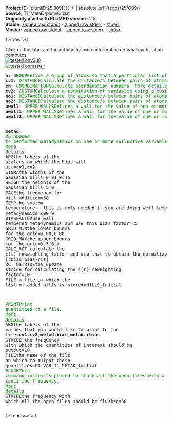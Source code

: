 **Project ID:** [plumID:25.009]({{ '/' | absolute_url }}eggs/25/009/)  
**Source:** T1_MetaD/plumed.dat  
**Originally used with PLUMED version:** 2.8  
**Stable:** [zipped raw stdout](plumed.dat.plumed.stdout.txt.zip) - [zipped raw stderr](plumed.dat.plumed.stderr.txt.zip) - [stderr](plumed.dat.plumed.stderr)  
**Master:** [zipped raw stdout](plumed.dat.plumed_master.stdout.txt.zip) - [zipped raw stderr](plumed.dat.plumed_master.stderr.txt.zip) - [stderr](plumed.dat.plumed_master.stderr)  

{% raw %}
<div class="plumedpreheader">
<div class="headerInfo" id="value_details_data/T1_MetaD/plumed.dat"> Click on the labels of the actions for more information on what each action computes </div>
<div class="containerBadge">
<div class="headerBadge"><a href="plumed.dat.plumed.stderr"><img src="https://img.shields.io/badge/v2.10-passing-green.svg" alt="tested onv2.10" /></a></div>
<div class="headerBadge"><a href="plumed.dat.plumed_master.stderr"><img src="https://img.shields.io/badge/master-passing-green.svg" alt="tested onmaster" /></a></div>
</div>
</div>
<pre class="plumedlisting">
<b name="data/T1_MetaD/plumed.dath" onclick='showPath("data/T1_MetaD/plumed.dat","data/T1_MetaD/plumed.dath","data/T1_MetaD/plumed.dath","brown")'>h</b>: <span class="plumedtooltip" style="color:green">GROUP<span class="right">Define a group of atoms so that a particular list of atoms can be referenced with a single label in definitions of CVs or virtual atoms. <a href="https://www.plumed.org/doc-master/user-doc/html/GROUP" style="color:green">More details</a><i></i></span></span> <span class="plumedtooltip">ATOMS<span class="right">the numerical indexes for the set of atoms in the group<i></i></span></span>=1,2,5,6,7,9,11,13,15,16,18,19,21,23,25,26,27,29,30,31,33,34,35,36,39,40,43,45,46,47,48,51,52,54,55,57,58,59,61,62,63,65,66,67,68,71,72,73,75,76,78,79,80,81,82,84,85,89,90,91,92,95,96,98,99,100,102,105,106,107,109,110,112,113,115,116,117,119,120,121,122,123,124,126,129,130,132,134,135,136,137,138,140,142,143,144,147,149,151,152,153,155,156,157,158,159,160,161,162,166,167,170,171,173,175,176,177,179,181,182,183,184,186,187,188,189
<span style="display:none;" id="data/T1_MetaD/plumed.dath">The GROUP action with label <b>h</b> calculates something</span><b name="data/T1_MetaD/plumed.datcv1" onclick='showPath("data/T1_MetaD/plumed.dat","data/T1_MetaD/plumed.datcv1","data/T1_MetaD/plumed.datcv1","brown")'>cv1</b>: <span class="plumedtooltip" style="color:green">DISTANCE<span class="right">Calculate the distance/s between pairs of atoms. <a href="https://www.plumed.org/doc-master/user-doc/html/DISTANCE" style="color:green">More details</a><i></i></span></span> <span class="plumedtooltip">ATOMS<span class="right">the pair of atom that we are calculating the distance between<i></i></span></span>=192,193
<span style="display:none;" id="data/T1_MetaD/plumed.datcv1">The DISTANCE action with label <b>cv1</b> calculates the following quantities:<table  align="center" frame="void" width="95%" cellpadding="5%"><tr><td width="5%"><b> Quantity </b>  </td><td><b> Description </b> </td></tr><tr><td width="5%">cv1.value</td><td>the DISTANCE between this pair of atoms</td></tr></table></span><b name="data/T1_MetaD/plumed.datcn" onclick='showPath("data/T1_MetaD/plumed.dat","data/T1_MetaD/plumed.datcn","data/T1_MetaD/plumed.datcn","brown")'>cn</b>: <span class="plumedtooltip" style="color:green">COORDINATION<span class="right">Calculate coordination numbers. <a href="https://www.plumed.org/doc-master/user-doc/html/COORDINATION" style="color:green">More details</a><i></i></span></span> <span class="plumedtooltip">GROUPA<span class="right">First list of atoms<i></i></span></span>=190,191 <span class="plumedtooltip">GROUPB<span class="right">Second list of atoms (if empty, N*(N-1)/2 pairs in GROUPA are counted)<i></i></span></span>=<b name="data/T1_MetaD/plumed.dath">h</b> <span class="plumedtooltip">R_0<span class="right">The r_0 parameter of the switching function<i></i></span></span>=0.255 <span class="plumedtooltip">NN<span class="right"> The n parameter of the switching function <i></i></span></span>=8 <span class="plumedtooltip">MM<span class="right"> The m parameter of the switching function; 0 implies 2*NN<i></i></span></span>=16
<span style="display:none;" id="data/T1_MetaD/plumed.datcn">The COORDINATION action with label <b>cn</b> calculates the following quantities:<table  align="center" frame="void" width="95%" cellpadding="5%"><tr><td width="5%"><b> Quantity </b>  </td><td><b> Description </b> </td></tr><tr><td width="5%">cn.value</td><td>the value of the coordination</td></tr></table></span><b name="data/T1_MetaD/plumed.datcv2" onclick='showPath("data/T1_MetaD/plumed.dat","data/T1_MetaD/plumed.datcv2","data/T1_MetaD/plumed.datcv2","brown")'>cv2</b>: <span class="plumedtooltip" style="color:green">CUSTOM<span class="right">Calculate a combination of variables using a custom expression. <a href="https://www.plumed.org/doc-master/user-doc/html/CUSTOM" style="color:green">More details</a><i></i></span></span> <span class="plumedtooltip">ARG<span class="right">the values input to this function<i></i></span></span>=<b name="data/T1_MetaD/plumed.datcn">cn</b> <span class="plumedtooltip">FUNC<span class="right">the function you wish to evaluate<i></i></span></span>=x*0.5 <span class="plumedtooltip">PERIODIC<span class="right">if the output of your function is periodic then you should specify the periodicity of the function<i></i></span></span>=NO
<span style="display:none;" id="data/T1_MetaD/plumed.datcv2">The CUSTOM action with label <b>cv2</b> calculates the following quantities:<table  align="center" frame="void" width="95%" cellpadding="5%"><tr><td width="5%"><b> Quantity </b>  </td><td><b> Description </b> </td></tr><tr><td width="5%">cv2.value</td><td>an arbitrary function</td></tr></table></span><b name="data/T1_MetaD/plumed.datno1" onclick='showPath("data/T1_MetaD/plumed.dat","data/T1_MetaD/plumed.datno1","data/T1_MetaD/plumed.datno1","brown")'>no1</b>: <span class="plumedtooltip" style="color:green">DISTANCE<span class="right">Calculate the distance/s between pairs of atoms. <a href="https://www.plumed.org/doc-master/user-doc/html/DISTANCE" style="color:green">More details</a><i></i></span></span> <span class="plumedtooltip">ATOMS<span class="right">the pair of atom that we are calculating the distance between<i></i></span></span>=192,190
<span style="display:none;" id="data/T1_MetaD/plumed.datno1">The DISTANCE action with label <b>no1</b> calculates the following quantities:<table  align="center" frame="void" width="95%" cellpadding="5%"><tr><td width="5%"><b> Quantity </b>  </td><td><b> Description </b> </td></tr><tr><td width="5%">no1.value</td><td>the DISTANCE between this pair of atoms</td></tr></table></span><b name="data/T1_MetaD/plumed.datno2" onclick='showPath("data/T1_MetaD/plumed.dat","data/T1_MetaD/plumed.datno2","data/T1_MetaD/plumed.datno2","brown")'>no2</b>: <span class="plumedtooltip" style="color:green">DISTANCE<span class="right">Calculate the distance/s between pairs of atoms. <a href="https://www.plumed.org/doc-master/user-doc/html/DISTANCE" style="color:green">More details</a><i></i></span></span> <span class="plumedtooltip">ATOMS<span class="right">the pair of atom that we are calculating the distance between<i></i></span></span>=192,191
<span style="display:none;" id="data/T1_MetaD/plumed.datno2">The DISTANCE action with label <b>no2</b> calculates the following quantities:<table  align="center" frame="void" width="95%" cellpadding="5%"><tr><td width="5%"><b> Quantity </b>  </td><td><b> Description </b> </td></tr><tr><td width="5%">no2.value</td><td>the DISTANCE between this pair of atoms</td></tr></table></span><b name="data/T1_MetaD/plumed.datuwall" onclick='showPath("data/T1_MetaD/plumed.dat","data/T1_MetaD/plumed.datuwall","data/T1_MetaD/plumed.datuwall","brown")'>uwall</b>: <span class="plumedtooltip" style="color:green">UPPER_WALLS<span class="right">Defines a wall for the value of one or more collective variables, <a href="https://www.plumed.org/doc-master/user-doc/html/UPPER_WALLS" style="color:green">More details</a><i></i></span></span> <span class="plumedtooltip">ARG<span class="right">the arguments on which the bias is acting<i></i></span></span>=<b name="data/T1_MetaD/plumed.datcv1">cv1</b> <span class="plumedtooltip">AT<span class="right">the positions of the wall<i></i></span></span>=0.40 <span class="plumedtooltip">KAPPA<span class="right">the force constant for the wall<i></i></span></span>=10000.0
<span style="display:none;" id="data/T1_MetaD/plumed.datuwall">The UPPER_WALLS action with label <b>uwall</b> calculates the following quantities:<table  align="center" frame="void" width="95%" cellpadding="5%"><tr><td width="5%"><b> Quantity </b>  </td><td><b> Description </b> </td></tr><tr><td width="5%">uwall.bias</td><td>the instantaneous value of the bias potential</td></tr><tr><td width="5%">uwall.force2</td><td>the instantaneous value of the squared force due to this bias potential</td></tr></table></span><b name="data/T1_MetaD/plumed.datuwall1" onclick='showPath("data/T1_MetaD/plumed.dat","data/T1_MetaD/plumed.datuwall1","data/T1_MetaD/plumed.datuwall1","brown")'>uwall1</b>: <span class="plumedtooltip" style="color:green">UPPER_WALLS<span class="right">Defines a wall for the value of one or more collective variables, <a href="https://www.plumed.org/doc-master/user-doc/html/UPPER_WALLS" style="color:green">More details</a><i></i></span></span> <span class="plumedtooltip">ARG<span class="right">the arguments on which the bias is acting<i></i></span></span>=<b name="data/T1_MetaD/plumed.datno1">no1</b> <span class="plumedtooltip">AT<span class="right">the positions of the wall<i></i></span></span>=0.15 <span class="plumedtooltip">KAPPA<span class="right">the force constant for the wall<i></i></span></span>=10000.0
<span style="display:none;" id="data/T1_MetaD/plumed.datuwall1">The UPPER_WALLS action with label <b>uwall1</b> calculates the following quantities:<table  align="center" frame="void" width="95%" cellpadding="5%"><tr><td width="5%"><b> Quantity </b>  </td><td><b> Description </b> </td></tr><tr><td width="5%">uwall1.bias</td><td>the instantaneous value of the bias potential</td></tr><tr><td width="5%">uwall1.force2</td><td>the instantaneous value of the squared force due to this bias potential</td></tr></table></span><b name="data/T1_MetaD/plumed.datuwall2" onclick='showPath("data/T1_MetaD/plumed.dat","data/T1_MetaD/plumed.datuwall2","data/T1_MetaD/plumed.datuwall2","brown")'>uwall2</b>: <span class="plumedtooltip" style="color:green">UPPER_WALLS<span class="right">Defines a wall for the value of one or more collective variables, <a href="https://www.plumed.org/doc-master/user-doc/html/UPPER_WALLS" style="color:green">More details</a><i></i></span></span> <span class="plumedtooltip">ARG<span class="right">the arguments on which the bias is acting<i></i></span></span>=<b name="data/T1_MetaD/plumed.datno2">no2</b> <span class="plumedtooltip">AT<span class="right">the positions of the wall<i></i></span></span>=0.15 <span class="plumedtooltip">KAPPA<span class="right">the force constant for the wall<i></i></span></span>=10000.0

<span style="display:none;" id="data/T1_MetaD/plumed.datuwall2">The UPPER_WALLS action with label <b>uwall2</b> calculates the following quantities:<table  align="center" frame="void" width="95%" cellpadding="5%"><tr><td width="5%"><b> Quantity </b>  </td><td><b> Description </b> </td></tr><tr><td width="5%">uwall2.bias</td><td>the instantaneous value of the bias potential</td></tr><tr><td width="5%">uwall2.force2</td><td>the instantaneous value of the squared force due to this bias potential</td></tr></table></span><b name="data/T1_MetaD/plumed.datmetad" onclick='showPath("data/T1_MetaD/plumed.dat","data/T1_MetaD/plumed.datmetad","data/T1_MetaD/plumed.datmetad","brown")'>metad</b>: <span class="plumedtooltip" style="color:green">METAD<span class="right">Used to performed metadynamics on one or more collective variables. <a href="https://www.plumed.org/doc-master/user-doc/html/METAD" style="color:green">More details</a><i></i></span></span> <span class="plumedtooltip">ARG<span class="right">the labels of the scalars on which the bias will act<i></i></span></span>=<b name="data/T1_MetaD/plumed.datcv1">cv1</b>,<b name="data/T1_MetaD/plumed.datcv2">cv2</b> <span class="plumedtooltip">SIGMA<span class="right">the widths of the Gaussian hills<i></i></span></span>=0.01,0.15 <span class="plumedtooltip">HEIGHT<span class="right">the heights of the Gaussian hills<i></i></span></span>=5.0 <span class="plumedtooltip">PACE<span class="right">the frequency for hill addition<i></i></span></span>=50 <span class="plumedtooltip">TEMP<span class="right">the system temperature - this is only needed if you are doing well-tempered metadynamics<i></i></span></span>=300.0 <span class="plumedtooltip">BIASFACTOR<span class="right">use well tempered metadynamics and use this bias factor<i></i></span></span>=25 <span class="plumedtooltip">GRID_MIN<span class="right">the lower bounds for the grid<i></i></span></span>=0.00,0.00 <span class="plumedtooltip">GRID_MAX<span class="right">the upper bounds for the grid<i></i></span></span>=0.5,6.0 <span class="plumedtooltip">CALC_RCT<span class="right"> calculate the c(t) reweighting factor and use that to obtain the normalized bias [rbias=bias-rct]<i></i></span></span> <span class="plumedtooltip">RCT_USTRIDE<span class="right">the update stride for calculating the c(t) reweighting factor<i></i></span></span>=10 <span class="plumedtooltip">FILE<span class="right"> a file in which the list of added hills is stored<i></i></span></span>=HILLS_Initial

<span style="display:none;" id="data/T1_MetaD/plumed.datmetad">The METAD action with label <b>metad</b> calculates the following quantities:<table  align="center" frame="void" width="95%" cellpadding="5%"><tr><td width="5%"><b> Quantity </b>  </td><td><b> Description </b> </td></tr><tr><td width="5%">metad.bias</td><td>the instantaneous value of the bias potential</td></tr><tr><td width="5%">metad.rbias</td><td>the instantaneous value of the bias normalized using the c(t) reweighting factor [rbias=bias-rct]</td></tr><tr><td width="5%">metad.rct</td><td>the reweighting factor c(t)</td></tr></table></span><span class="plumedtooltip" style="color:green">PRINT<span class="right">Print quantities to a file. <a href="https://www.plumed.org/doc-master/user-doc/html/PRINT" style="color:green">More details</a><i></i></span></span> <span class="plumedtooltip">ARG<span class="right">the labels of the values that you would like to print to the file<i></i></span></span>=<b name="data/T1_MetaD/plumed.datcv1">cv1</b>,<b name="data/T1_MetaD/plumed.datcv2">cv2</b>,<b name="data/T1_MetaD/plumed.datmetad">metad.bias</b>,<b name="data/T1_MetaD/plumed.datmetad">metad.rbias</b> <span class="plumedtooltip">STRIDE<span class="right"> the frequency with which the quantities of interest should be output<i></i></span></span>=10 <span class="plumedtooltip">FILE<span class="right">the name of the file on which to output these quantities<i></i></span></span>=COLVAR_T1_METAD_Initial
<span style="display:none;" id="data/T1_MetaD/plumed.dat">The PRINT action with label <b></b> calculates something</span><span class="plumedtooltip" style="color:green">FLUSH<span class="right">This command instructs plumed to flush all the open files with a user specified frequency. <a href="https://www.plumed.org/doc-master/user-doc/html/FLUSH" style="color:green">More details</a><i></i></span></span> <span class="plumedtooltip">STRIDE<span class="right">the frequency with which all the open files should be flushed<i></i></span></span>=50
</pre>
{% endraw %}
